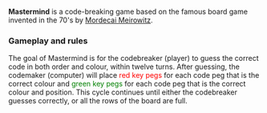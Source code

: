 **Mastermind** is a code-breaking game based on the famous board game invented in the 70's by [Mordecai Meirowitz](https://w.wiki/BqPK).
<br />

### Gameplay and rules
The goal of Mastermind is for the codebreaker (player) to guess the correct code in both order and colour, within twelve turns. After guessing, the codemaker (computer) will place <font color="red">red key pegs</font> for each code peg that is the correct colour and <font color="green">green key pegs</font> for each code peg that is the correct colour and position. This cycle continues until either the codebreaker guesses correctly, or all the rows of the board are full.
